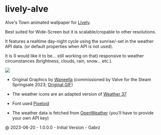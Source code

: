 # lively-alve
Alve's Town animated wallpaper for [Lively](https://www.rocksdanister.com/lively/).

Best suited for Wide-Screen but it is scalable/cropable to other resolutions.

It features a realtime day-night cycle using the sunrise/-set in the weather API data. (or default properties when API is not used).

It is (I would like it to be... still working on that) responsive to weather circumstances (brightness, clouds, rain, snow... etc.).

<picture>
  <img src="https://github.com/Gabrz/lively-alve/blob/main/preview.gif?raw=true">
</picture>

- Original Graphics by [Waneella](https://twitter.com/waneella_?lang=en) (commissioned by Valve for the Steam Springsale 2023; [Original GIF](https://cdn.akamai.steamstatic.com/steam/clusters/sale_spring2023/36a01fe4331ab0ca600ff205/page_bg_english.gif))
- The weather icons are an adapted version of [Weather 37](https://www.svgrepo.com/collection/weather-37/)
- Font used [Pixeloid](https://www.fontspace.com/pixeloid-font-f69232)

- The weather data is fetched from [OpenWeather](https://openweathermap.org/) (you'll have to provide your own API key)

@ 2023-06-20 - 1.0.0.0 - Initial Version - Gabrz
